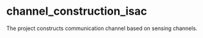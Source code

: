 # channel_construction_isac
The project constructs communication channel based on sensing channels.
